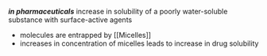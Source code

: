 ***in pharmaceuticals***
increase in solubility of a poorly water-soluble substance with surface-active agents
- molecules are entrapped by [[Micelles]]
- increases in concentration of micelles leads to increase in drug solubility